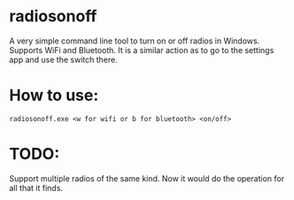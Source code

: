 # radiosonoff

A very simple command line tool to turn on or off radios in Windows. Supports WiFi and Bluetooth. It is a similar action as to go to the settings app and use the switch there.

# How to use:

`radiosonoff.exe <w for wifi or b for bluetooth> <on/off>`

# TODO:

Support multiple radios of the same kind. Now it would do the operation for all that it finds.
